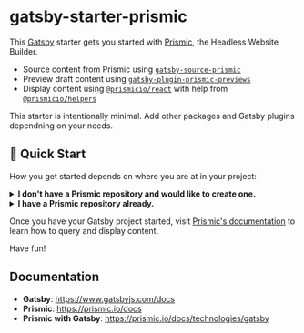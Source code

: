 # gatsby-starter-prismic

This [Gatsby](https://www.gatsbyjs.com/) starter gets you started with [Prismic](https://prismic.io/), the Headless Website Builder.

- Source content from Prismic using [`gatsby-source-prismic`](https://github.com/prismicio/prismic-gatsby/tree/main/packages/gatsby-source-prismic)
- Preview draft content using [`gatsby-plugin-prismic-previews`](https://github.com/prismicio/prismic-gatsby/tree/main/packages/gatsby-plugin-prismic-previews)
- Display content using [`@prismicio/react`](https://github.com/prismicio/prismic-react) with help from [`@prismicio/helpers`](https://github.com/prismicio/prismic-helpers)

This starter is intentionally minimal. Add other packages and Gatsby plugins dependning on your needs.

## 🚀 Quick Start

How you get started depends on where you are at in your project:

<details>
<summary>
  <strong>I don't have a Prismic repository and would like to create one.</strong>
</summary>

1. **Create a Gatsby site.**

   Use the Prismic CLI to create a new Prismic repository and Gatsby project in one command.

   ```sh
   npx prismic-cli@latest theme --theme-url https://github.com/prismicio-community/gatsby-starter-prismic --conf gatsby-config.js
   ```

   This will create a new Prismic repository with a minimal Custom Type called Page.

2. **Configure the starter.**

   Create a `.env` file with your Prismic repository name, Custom Types API token, and Access Token (optional).

   See `.env.example` for an example file with instructions on how to create your tokens.

3. **Start developing.**

   In your project, start the Gatsby development server.

   ```sh
   npm run develop
   ```

You can delete the `custom_types` directory at the root of the project at this point.

Have fun developing!

</details>

<details>
<summary>
  <strong>I have a Prismic repository already.</strong>
</summary>

1. **Create a Gatsby site.**

   Use the Gatsby CLI to create a new Gatsby project. Replace `<directory-name>` with the name of the directory you would like the CLI to create.

   ```sh
   npx gatsby-cli@latest new <directory-name> prismicio-community/gatsby-starter-prismic
   ```

2. **Configure the starter.**

   Create a `.env` file with your Prismic repository name, Custom Types API token, and Access Token (optional).

   See `.env.example` for an example file with instructions on how to create your tokens.

3. **Start developing.**

   In your project, start the Gatsby development server.

   ```sh
   npm run develop
   ```

   **Note**: This starter queries for a Custom Type called Page in `src/pages/{PrismicPage.url}.js`. You can delete this file or modify it to fit your needs. You may see an error when starting Gatsby if you repository does not have a Page Custom Type.

You can delete the `custom_types` directory at the root of the project at this point.

</details>

Once you have your Gatsby project started, visit [Prismic's documentation](https://prismic.io/docs/technologies/gatsby) to learn how to query and display content.

Have fun!

## Documentation

- **Gatsby**: <https://www.gatsbyjs.com/docs>
- **Prismic**: <https://prismic.io/docs>
- **Prismic with Gatsby**: <https://prismic.io/docs/technologies/gatsby>
